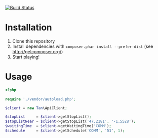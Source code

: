 [![Build Status](https://travis-ci.org/BruceWouaigne/tan-client.png)](https://travis-ci.org/BruceWouaigne/tan-client)

Installation
============

1. Clone this repository
2. Install dependencies with `composer.phar install --prefer-dist` (see http://getcomposer.org/)
3. Start playing!

Usage
=====

```php
<?php
 
require './vendor/autoload.php';

$client = new Tan\ApiClient;

$stopList     = $client->getStopList();
$stopListNear = $client->getStopList('47,2181', '-1,5528');
$waitingTime  = $client->getWaitingTime('COMM');
$schedule     = $client->getSchedule('COMM', '51', 1);
```

